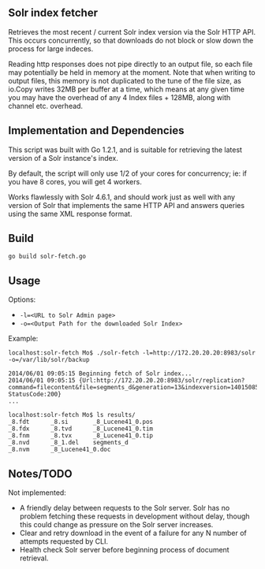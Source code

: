 ## Solr index fetcher
Retrieves the most recent / current Solr index version via the Solr HTTP API. This occurs concurrently, so that downloads do not block or slow down the process for large indeces.

Reading http responses does not pipe directly to an output file, so each file may potentially be held in memory at the moment. Note that when writing to output files, this memory is not duplicated to the tune of the file size, as io.Copy writes 32MB per buffer at a time, which means at any given time you may have the overhead of any 4 Index files + 128MB, along with channel etc. overhead.

## Implementation and Dependencies
This script was built with Go 1.2.1, and is suitable for retrieving the latest version of a Solr instance's index.

By default, the script will only use 1/2 of your cores for concurrency; ie: if you have 8 cores, you will get 4 workers. 

Works flawlessly with Solr 4.6.1, and should work just as well with any version of Solr that implements the same HTTP API and answers queries using the same XML response format.

## Build
    go build solr-fetch.go

## Usage
Options:
- `-l=<URL to Solr Admin page>`
- `-o=<Output Path for the downloaded Solr Index>`

Example:

    localhost:solr-fetch Mo$ ./solr-fetch -l=http://172.20.20.20:8983/solr -o=/var/lib/solr/backup
    
    2014/06/01 09:05:15 Beginning fetch of Solr index...
    2014/06/01 09:05:15 {Url:http://172.20.20.20:8983/solr/replication?command=filecontent&file=segments_d&generation=13&indexversion=1401508582278&wt=filestream StatusCode:200}
  	...

    localhost:solr-fetch Mo$ ls results/
    _8.fdt      _8.si       _8_Lucene41_0.pos
    _8.fdx      _8.tvd      _8_Lucene41_0.tim
    _8.fnm      _8.tvx      _8_Lucene41_0.tip
    _8.nvd      _8_1.del    segments_d
    _8.nvm      _8_Lucene41_0.doc

## Notes/TODO
Not implemented:
- A friendly delay between requests to the Solr server. Solr has no problem fetching these requests in development without delay, though this could change as pressure on the Solr server increases.
- Clear and retry download in the event of a failure for any N number of attempts requested by CLI.
- Health check Solr server before beginning process of document retrieval.
